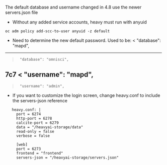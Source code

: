 
The default database and username changed in 4.8
use the newer servers.json file

- Without any added service accounts, heavy must run with anyuid

```
oc adm policy add-scc-to-user anyuid -z default
```

- Need to determine the new default password. Used to be:
<      "database": "mapd",
---
>      "database": "omnisci",
7c7
<      "username": "mapd",
---
>      "username": "admin",


- If you want to customize the login screen, change heavy.conf to include the servers-json reference

```
   heavy.conf: |
     port = 6274
     http-port = 6278
     calcite-port = 6279
     data = "/heavyai-storage/data"
     read-only = false
     verbose = false
     
     [web]
     port = 6273
     frontend = "frontend"
     servers-json = "/heavyai-storage/servers.json"
```
